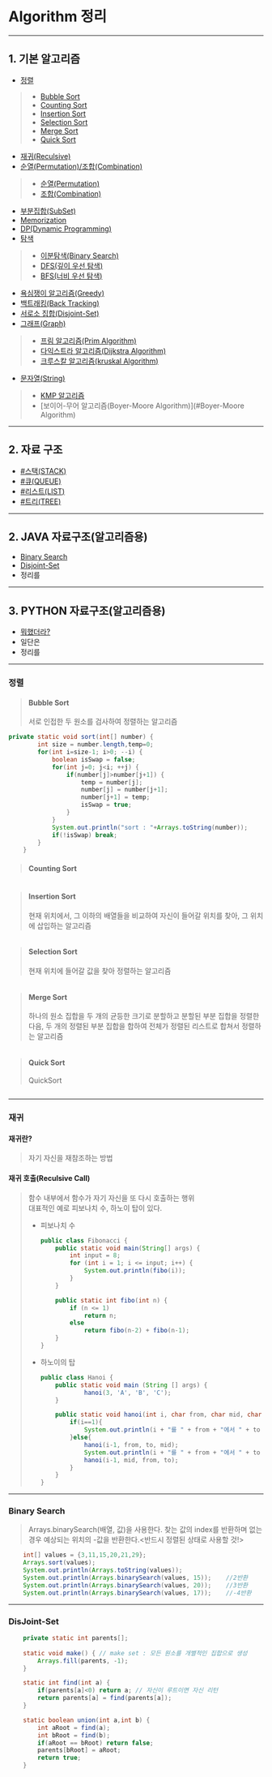 # Algorithm 정리

---
## 1. 기본 알고리즘
* [정렬](#정렬)
>- [Bubble Sort](#bubble-sort)
>- [Counting Sort](#counting-sort)
>- [Insertion Sort](#insertion-sort)
>- [Selection Sort](#selection-sort)
>- [Merge Sort](#merge-sort)
>- [Quick Sort](#quick-sort)
* [재귀(Reculsive)](#재귀)
* [순열(Permutation)/조합(Combination)](#순열-조합)
>- [순열(Permutation)](#순열)
>- [조합(Combination)](#조합)
* [부분집합(SubSet)](#부분집합)
* [Memorization](#Memorization)
* [DP(Dynamic Programming)](#DP)
* [탐색](#탐색)
>- [이분탐색(Binary Search)](#이분탐색)
>- [DFS(깊이 우선 탐색)](#DFS)
>- [BFS(너비 우선 탐색)](#BFS)
* [욕심쟁이 알고리즘(Greedy)](#욕심쟁이-알고리즘)
* [백트래킹(Back Tracking)](#백트래킹)
* [서로소 집합(Disjoint-Set)](#서로소-집합)
* [그래프(Graph)](#그래프)
>- [프림 알고리즘(Prim Algorithm)](#Prim)
>- [다익스트라 알고리즘(Dijkstra Algorithm)](#Dijkstra)
>- [크루스칼 알고리즘(kruskal Algorithm)](#kruskal)
* [문자열(String)](#문자열)
>- [KMP 알고리즘](#KMP-Algorithm)
>- [보이어-무어 알고리즘(Boyer-Moore Algorithm)](#Boyer-Moore Algorithm)

---

## 2. 자료 구조
* [#스택(STACK)](#스택)
* [#큐(QUEUE)](#큐)
* [#리스트(LIST)](#리스트)
* [#트리(TREE)](#트리)

---

## 2. JAVA 자료구조(알고리즘용)
* [Binary Search](#binary-search)
* [Disjoint-Set](#disjoint-set)
* 정리를

---
## 3. PYTHON 자료구조(알고리즘용)
* [뭐했더라?](#1day1commit)
* 일단은
* 정리를
---


### 정렬

> #### Bubble Sort
> 서로 인접한 두 원소를 검사하여 정렬하는 알고리즘
```java
private static void sort(int[] number) {
		int size = number.length,temp=0;
		for(int i=size-1; i>0; --i) {
			boolean isSwap = false;
			for(int j=0; j<i; ++j) {
				if(number[j]>number[j+1]) {
					temp = number[j];
					number[j] = number[j+1];
					number[j+1] = temp;
					isSwap = true;
				}
			}
			System.out.println("sort : "+Arrays.toString(number));
			if(!isSwap) break;
		}
	}
```

> #### Counting Sort
>
```java
```

> #### Insertion Sort
> 현재 위치에서, 그 이하의 배열들을 비교하여 자신이 들어갈 위치를 찾아, 그 위치에 삽입하는 알고리즘
```java
```

> #### Selection Sort
> 현재 위치에 들어갈 값을 찾아 정렬하는 알고리즘
```java
```

> #### Merge Sort
> 하나의 원소 집합을 두 개의 균등한 크기로 분할하고 분할된 부분 집합을 정렬한 다음, 두 개의 정렬된 부분 집합을 합하여 전체가 정렬된 리스트로 합쳐서 정렬하는 알고리즘
```java
```

> #### Quick Sort
> QuickSort
```java
```

---
### 재귀
#### 재귀란?
> 자기 자신을 재참조하는 방법
#### 재귀 호출(Reculsive Call)
> 함수 내부에서 함수가 자기 자신을 또 다시 호출하는 행위  
> 대표적인 예로 피보나치 수, 하노이 탑이 있다.
> * 피보나치 수
> 	```Java
> 	public class Fibonacci {
> 		public static void main(String[] args) {
> 			int input = 8;
> 			for (int i = 1; i <= input; i++) {
> 				System.out.println(fibo(i));
> 			}
> 		}
> 	
> 		public static int fibo(int n) {
> 			if (n <= 1)
> 				return n;
> 			else 
> 	            return fibo(n-2) + fibo(n-1);
> 		}
> 	}
> 	```
> * 하노이의 탑
> 	```Java
> 	public class Hanoi {
> 	    public static void main (String [] args) {      
> 	            hanoi(3, 'A', 'B', 'C');
> 	    }
> 	
> 	    public static void hanoi(int i, char from, char mid, char to){
> 	        if(i==1){
> 	            System.out.println(i + "를 " + from + "에서 " + to + "로 옮깁니다.");
> 	        }else{
> 	            hanoi(i-1, from, to, mid);
> 	            System.out.println(i + "를 " + from + "에서 " + to + "로 옮깁니다.");
> 	            hanoi(i-1, mid, from, to);
> 	        }
> 		}
> 	}
> 	```
---

### Binary Search
> Arrays.binarySearch(배열, 값)을 사용한다.
> 찾는 값의 index를 반환하며 없는 경우 예상되는 위치의 -값을 반환한다.<반드시 정렬된 상태로 사용할 것!>
```java
	int[] values = {3,11,15,20,21,29};
	Arrays.sort(values);
	System.out.println(Arrays.toString(values));
	System.out.println(Arrays.binarySearch(values, 15));	//2반환
	System.out.println(Arrays.binarySearch(values, 20));	//3반환
	System.out.println(Arrays.binarySearch(values, 17));	//-4반환
```

---

### DisJoint-Set
```java
	private static int parents[];
	
	static void make() { // make set : 모든 원소를 개별적인 집합으로 생성
		Arrays.fill(parents, -1);
	}

	static int find(int a) {
		if(parents[a]<0) return a; // 자신이 루트이면 자신 리턴
		return parents[a] = find(parents[a]);
	}

	static boolean union(int a,int b) {
		int aRoot = find(a);
		int bRoot = find(b);
		if(aRoot == bRoot) return false;
		parents[bRoot] = aRoot;
		return true;
	}
```